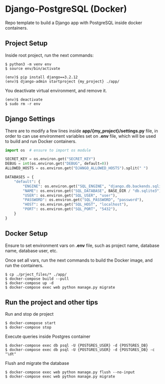 # Django-PostgreSQL (Docker)
Repo template to build a Django app with PostgreSQL inside docker containers.

## Project Setup
Inside root project, run the next commands:
```shell
$ python3 -m venv env
$ source env/bin/activate

(env)$ pip install django==3.2.12
(env)$ django-admin startproject {my_project} ./app/
```

You deactivate virtual environment, and remove it.

```shell
(env)$ deactivate
$ sudo rm -r env
```

## Django Settings
There are to modify a few lines inside **app/{my_project}/settings.py** file, in order to can use
environment variables set on **.env** file, which will be used to build and run Docker containers.

```python
import os  # ensure to import os module

SECRET_KEY = os.environ.get("SECRET_KEY")
DEBUG = int(os.environ.get("DEBUG", default=0))
ALLOWED_HOSTS = os.environ.get("DJANGO_ALLOWED_HOSTS").split(" ")

DATABASES = {
    "default": {
        "ENGINE": os.environ.get("SQL_ENGINE", "django.db.backends.sqlite3"),
        "NAME": os.environ.get("SQL_DATABASE", BASE_DIR / "db.sqlite3"),
        "USER": os.environ.get("SQL_USER", "user"),
        "PASSWORD": os.environ.get("SQL_PASSWORD", "password"),
        "HOST": os.environ.get("SQL_HOST", "localhost"),
        "PORT": os.environ.get("SQL_PORT", "5432"),
    }
}
```

## Docker Setup
Ensure to set environment vars on **.env** file, such as project name, database name, database user, etc.

Once set all vars, run the next commands to build the Docker image, and run the containers.
```shell
$ cp ./prject_files/* ./app/
$ docker-compose build --pull
$ docker-compose up -d
$ docker-compose exec web python manage.py migrate
```

## Run the project and other tips
Run and stop de project
```shell
$ docker-comopose start
$ docker-compose stop
```
Execute queries inside Postgres container
```shell
$ docker-compose exec db psql -U {POSTGRES_USER} -d {POSTGRES_DB}
$ docker-compose exec db psql -U {POSTGRES_USER} -d {POSTGRES_DB} -c "\dt"
```
Flush and migrate the database
```shell
$ docker-compose exec web python manage.py flush --no-input
$ docker-compose exec web python manage.py migrate
```
